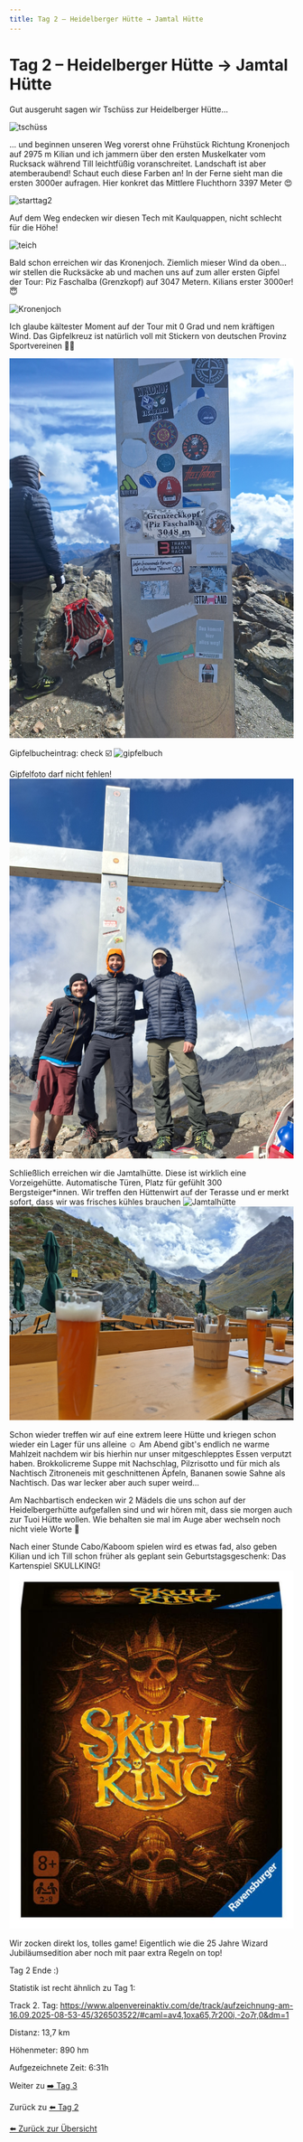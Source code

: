 ```yaml
---
title: Tag 2 – Heidelberger Hütte → Jamtal Hütte
---
```


# Tag 2 – Heidelberger Hütte → Jamtal Hütte

Gut ausgeruht sagen wir Tschüss zur Heidelberger Hütte...

![tschüss](Bilder/tag2/20250916_085617.jpg)

... und beginnen unseren Weg vorerst ohne Frühstück Richtung Kronenjoch auf 2975 m
Kilian und ich jammern über den ersten Muskelkater vom Rucksack während Till leichtfüßig voranschreitet.
Landschaft ist aber atemberaubend! Schaut euch diese Farben an! In der Ferne sieht man die ersten 3000er aufragen. Hier konkret das Mittlere Fluchthorn 3397 Meter 😍

![starttag2](Bilder/tag2/20250916_085547.jpg)


Auf dem Weg endecken wir diesen Tech mit Kaulquappen, nicht schlecht für die Höhe!

![teich](Bilder/tag2/20250916_104104.jpg)


Bald schon erreichen wir das Kronenjoch. Ziemlich mieser Wind da oben... wir stellen die Rucksäcke ab und machen uns auf zum aller ersten Gipfel der Tour: Piz Faschalba (Grenzkopf) auf 3047 Metern.
Kilians erster 3000er! 😇

![Kronenjoch](Bilder/tag2/20250916_120945.jpg)

Ich glaube kältester Moment auf der Tour mit 0 Grad und nem kräftigen Wind. Das Gipfelkreuz ist natürlich voll mit Stickern von deutschen Provinz Sportvereinen 😵‍💫

![Grenzkopf](Bilder/tag2/20250916_123150.jpg)

Gipfelbucheintrag: check ☑️
![gipfelbuch](Bilder/tag2/20250916_122728.jpg)

Gipfelfoto darf nicht fehlen!
![Gipfelfoto](Bilder/tag2/20250916_122939.jpg)

Schließlich erreichen wir die Jamtalhütte. Diese ist wirklich eine Vorzeigehütte. Automatische Türen, Platz für gefühlt 300 Bergsteiger*innen. Wir treffen den Hüttenwirt auf der Terasse und er merkt sofort, dass wir was frisches kühles brauchen
![Jamtalhütte](Bilder/tag2/20250916_151125.jpg)
![Getränke](Bilder/tag2/20250916_152500.jpg)

Schon wieder treffen wir auf eine extrem leere Hütte und kriegen schon wieder ein Lager für uns alleine ☺️ 
Am Abend gibt's endlich ne warme Mahlzeit nachdem wir bis hierhin nur unser mitgeschlepptes Essen verputzt haben. Brokkolicreme Suppe mit Nachschlag, Pilzrisotto und für mich als Nachtisch Zitroneneis mit geschnittenen Äpfeln, Bananen sowie Sahne als Nachtisch. Das war lecker aber auch super weird...

Am Nachbartisch endecken wir 2 Mädels die uns schon auf der Heidelbergerhütte aufgefallen sind und wir hören mit, dass sie morgen auch zur Tuoi Hütte wollen. Wie behalten sie mal im Auge aber wechseln noch nicht viele Worte 🧐

Nach einer Stunde Cabo/Kaboom spielen wird es etwas fad, also geben Kilian und ich Till schon früher als geplant sein Geburtstagsgeschenk: Das Kartenspiel SKULLKING! 
![skullking](Bilder/tag2/skull-king.jpeg)

Wir zocken direkt los, tolles game! Eigentlich wie die 25 Jahre Wizard Jubiläumsedition aber noch mit paar extra Regeln on top!

Tag 2 Ende :)

Statistik ist recht ähnlich zu Tag 1: 

Track 2. Tag: https://www.alpenvereinaktiv.com/de/track/aufzeichnung-am-16.09.2025-08-53-45/326503522/#caml=av4,1oxa65,7r200i,-2o7r,0&dm=1

Distanz: 13,7 km

Höhenmeter: 890 hm

Aufgezeichnete Zeit: 6:31h


Weiter zu [➡️ Tag 3](tag3.md)

Zurück zu [⬅️ Tag 2](tag2.md)

[⬅️ Zurück zur Übersicht](index.md)
